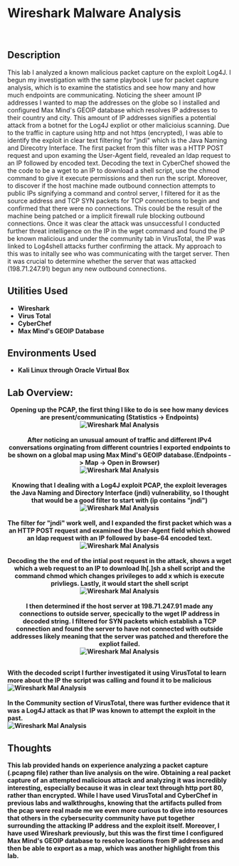 <h1>Wireshark Malware Analysis</h1>

<br />
<h2>Description</h2>
This lab I analyzed a known malicious packet capture on the exploit Log4J. I begun my investigation with the same playbook I use for packet capture analysis, which is to examine the statistics and see how many and how much endpoints are communicating. Noticing the sheer amount IP addresses I wanted to map the addresses on the globe so I installed and configured Max Mind's GEOIP database which resolves IP addresses to their country and city. This amount of IP addresses signifies a potential attack from a botnet for the Log4J expliot or other malicioius scanning. Due to the traffic in capture using http and not https (encrypted), I was able to identify the exploit in clear text filtering for "jndi" which is the Java Naming and Direcotry Interface. The first packet from this filter was a HTTP POST request and upon examing the User-Agent field, revealed an ldap request to an IP followed by encoded text. Decoding the text in CyberChef showed the the code to be a wget to an IP to download a shell script, use the chmod command to give it execute permissions and then run the script. Moreover, to discover if the host machine made outbound connection attempts to public IPs signifying a command and control server, I filtered for it as the source address and TCP SYN packets for TCP connections to begin and confirmed that there were no connections. This could be the result of the machine being patched or a implicit firewall rule blocking outbound connections. Once it was clear the attack was unsuccessful I conducted further threat intelligence on the IP in the wget command and found the IP be known malicious and under the community tab in VirusTotal, the IP was linked to Log4shell attacks further confirming the attack. My approach to this was to initally see who was communicating with the target server. Then it was crucial to determine whether the server that was attacked (198.71.247.91) begun any new outbound connections.

<h2>Utilities Used</h2>

- <b>Wireshark</b> 
- <b>Virus Total</b>
- <b>CyberChef</b>
- <b>Max Mind's GEOIP Database</b>

<h2>Environments Used </h2>

- <b>Kali Linux through Oracle Virtual Box

<h2>Lab Overview:</h2>

<p align="center">
Opening up the PCAP, the first thing I like to do is see how many devices are present/communicating (Statistics -> Endpoints) <br/>
<img src="https://github.com/KirkDJohnson/Wireshark/assets/164972007/16d6cb86-1406-4f22-bdcc-589a2e346eda" alt="Wireshark Mal Analysis"/>
<br />
<br />
After noticing an unusual amount of traffic and different IPv4 conversations orginating from different countries I exported endpoints to be shown on a global map using Max Mind's GEOIP database.(Endpoints -> Map -> Open in Browser) <br/>
<img src="https://github.com/KirkDJohnson/Wireshark/assets/164972007/b5a20e87-9c74-409a-a7bb-76fe36420ca2" alt="Wireshark Mal Analysis"/>
<br />
<br />
Knowing that I dealing with a Log4J exploit PCAP, the exploit leverages the Java Naming and Directory Interface (jndi) vulnerability, so I thought that would be a good filter to start with (ip contains "jndi") <br/>
<img src="https://github.com/KirkDJohnson/Wireshark/assets/164972007/1c9cea18-0c98-40ea-9700-97f542ce0d89"  alt="Wireshark Mal Analysis"/>
<br />
<br />
The filter for "jndi" work well, and I expanded the first packet which was a an HTTP POST request and examined the User-Agent field which showed an ldap request with an IP followed by base-64 encoded text.   <br/>
<img src="https://github.com/KirkDJohnson/Wireshark/assets/164972007/daee5119-30b0-4487-b10d-f9b0efa41c12"  alt="Wireshark Mal Analysis"/>
<br />
<br />
  Decoding the the end of the intial post request in the attack, shows a wget which a web request to an IP to download lh[.]sh a shell script and the command chmod which changes privileges to add x which is execute privliegs. Lastly, it would start the shell script <br/>
<img src="https://github.com/KirkDJohnson/Wireshark/assets/164972007/9eb3698e-4f9a-4d1d-a694-c04845f6108d"  alt="Wireshark Mal Analysis"/>
<br />
<br />
I then determined if the host server at 198.71.247.91 made any connections to outside server, specically to the wget IP address in decoded string. I filtered for SYN packets which establish a TCP connection and found the server to have not connected with outside addresses likely meaning that the server was patched and therefore the expliot failed. <br/>
<img src="https://github.com/KirkDJohnson/Wireshark/assets/164972007/aafd9ff4-0806-46bb-9200-fbac229d7b32"  alt="Wireshark Mal Analysis"/>
<br />
<br />

With the decoded script I further investigated it using VirusTotal to learn more about the IP the script was calling and found it to be malicious<br/>
<img src="https://github.com/KirkDJohnson/Wireshark/assets/164972007/8b49d158-a6c8-4748-a4f1-e41de3998b11"  alt="Wireshark Mal Analysis"/>
<br />
<br />
In the Community section of VirusTotal, there was further evidence that it was a Log4J attack as that IP was known to attempt the exploit in the past.<br/>
<img src="https://github.com/KirkDJohnson/Wireshark/assets/164972007/d726f84b-251f-4bfc-82cb-7183a8fa5faf"  alt="Wireshark Mal Analysis"/>
</p>
<h2>Thoughts</h2>
This lab provided hands on experience analyzing a packet capture (.pcapng file) rather than live analysis on the wire. Obtaining a real packet capture of an attempted malicious attack and analyzing it was incredibly interesting, especially because it was in clear text through http port 80, rather than encrypted. While I have used VirusTotal and CyberChef in previous labs and walkthroughs, knowing that the artifacts pulled from the pcap were real made me we even more curious to dive into resources that others in the cybersecurity community have put together surrounding the attacking IP address and the exploit itself. Moreover, I have used Wireshark previously, but this was the first time I configured Max Mind's GEOIP database to resolve locations from IP addresses and then be able to export as a map, which was another highlight from this lab. 
<!--
 ```diff
- text in red
+ text in green
! text in orange
# text in gray
@@ text in purple (and bold)@@
```
--!>
